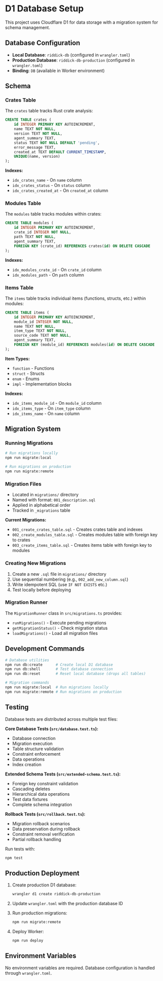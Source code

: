 # D1 Database Setup

This project uses Cloudflare D1 for data storage with a migration system for schema management.

## Database Configuration

- **Local Database**: `riddick-db` (configured in `wrangler.toml`)
- **Production Database**: `riddick-db-production` (configured in `wrangler.toml`)
- **Binding**: `DB` (available in Worker environment)

## Schema

### Crates Table

The `crates` table tracks Rust crate analysis:

```sql
CREATE TABLE crates (
    id INTEGER PRIMARY KEY AUTOINCREMENT,
    name TEXT NOT NULL,
    version TEXT NOT NULL,
    agent_summary TEXT,
    status TEXT NOT NULL DEFAULT 'pending',
    error_message TEXT,
    created_at TEXT DEFAULT CURRENT_TIMESTAMP,
    UNIQUE(name, version)
);
```

**Indexes:**
- `idx_crates_name` - On `name` column
- `idx_crates_status` - On `status` column  
- `idx_crates_created_at` - On `created_at` column

### Modules Table

The `modules` table tracks modules within crates:

```sql
CREATE TABLE modules (
    id INTEGER PRIMARY KEY AUTOINCREMENT,
    crate_id INTEGER NOT NULL,
    path TEXT NOT NULL,
    agent_summary TEXT,
    FOREIGN KEY (crate_id) REFERENCES crates(id) ON DELETE CASCADE
);
```

**Indexes:**
- `idx_modules_crate_id` - On `crate_id` column
- `idx_modules_path` - On `path` column

### Items Table

The `items` table tracks individual items (functions, structs, etc.) within modules:

```sql
CREATE TABLE items (
    id INTEGER PRIMARY KEY AUTOINCREMENT,
    module_id INTEGER NOT NULL,
    name TEXT NOT NULL,
    item_type TEXT NOT NULL,
    source_code TEXT NOT NULL,
    agent_summary TEXT,
    FOREIGN KEY (module_id) REFERENCES modules(id) ON DELETE CASCADE
);
```

**Item Types:**
- `function` - Functions
- `struct` - Structs
- `enum` - Enums
- `impl` - Implementation blocks

**Indexes:**
- `idx_items_module_id` - On `module_id` column
- `idx_items_type` - On `item_type` column
- `idx_items_name` - On `name` column

## Migration System

### Running Migrations

```bash
# Run migrations locally
npm run migrate:local

# Run migrations on production
npm run migrate:remote
```

### Migration Files

- Located in `migrations/` directory
- Named with format: `001_description.sql`
- Applied in alphabetical order
- Tracked in `_migrations` table

**Current Migrations:**
- `001_create_crates_table.sql` - Creates crates table and indexes
- `002_create_modules_table.sql` - Creates modules table with foreign key to crates
- `003_create_items_table.sql` - Creates items table with foreign key to modules

### Creating New Migrations

1. Create a new `.sql` file in `migrations/` directory
2. Use sequential numbering (e.g., `002_add_new_column.sql`)
3. Write idempotent SQL (use `IF NOT EXISTS` etc.)
4. Test locally before deploying

### Migration Runner

The `MigrationRunner` class in `src/migrations.ts` provides:

- `runMigrations()` - Execute pending migrations
- `getMigrationStatus()` - Check migration status
- `loadMigrations()` - Load all migration files

## Development Commands

```bash
# Database utilities
npm run db:create      # Create local D1 database
npm run db:shell       # Test database connection
npm run db:reset       # Reset local database (drops all tables)

# Migration commands
npm run migrate:local  # Run migrations locally
npm run migrate:remote # Run migrations on production
```

## Testing

Database tests are distributed across multiple test files:

**Core Database Tests (`src/database.test.ts`):**
- Database connection
- Migration execution
- Table structure validation
- Constraint enforcement
- Data operations
- Index creation

**Extended Schema Tests (`src/extended-schema.test.ts`):**
- Foreign key constraint validation
- Cascading deletes
- Hierarchical data operations
- Test data fixtures
- Complete schema integration

**Rollback Tests (`src/rollback.test.ts`):**
- Migration rollback scenarios
- Data preservation during rollback
- Constraint removal verification
- Partial rollback handling

Run tests with:
```bash
npm test
```

## Production Deployment

1. Create production D1 database:
   ```bash
   wrangler d1 create riddick-db-production
   ```

2. Update `wrangler.toml` with the production database ID

3. Run production migrations:
   ```bash
   npm run migrate:remote
   ```

4. Deploy Worker:
   ```bash
   npm run deploy
   ```

## Environment Variables

No environment variables are required. Database configuration is handled through `wrangler.toml`.